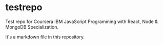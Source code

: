 # testrepo
Test repo for Coursera IBM JavaScript Programming with React, Node &amp; MongoDB Specialization.

It's a markdown file in this repository.
